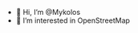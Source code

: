 - 👋 Hi, I’m @Mykolos
- 👀 I’m interested in OpenStreetMap

<!---
Mykolos/Mykolos is a ✨ special ✨ repository because its `README.md` (this file) appears on your GitHub profile.
You can click the Preview link to take a look at your changes.
- 🌱 I’m currently learning ...
- 💞️ I’m looking to collaborate on ...
- 📫 How to reach me ...
--->
